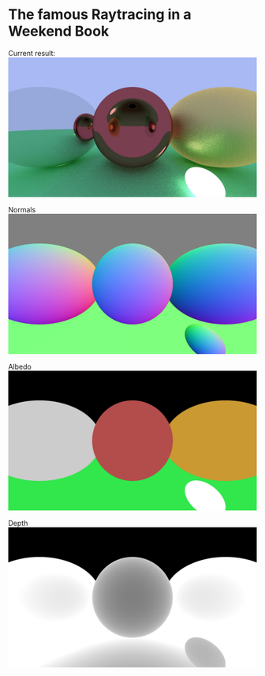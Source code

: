 # The famous Raytracing in a Weekend Book

Current result: 
![Current result](./output/ldr/color.jpg)

Normals
![Normals](./output/ldr/normal.jpg)

Albedo
![Albedo](./output/ldr/albedo.jpg)

Depth
![Depth](./output/ldr/depth.jpg)
